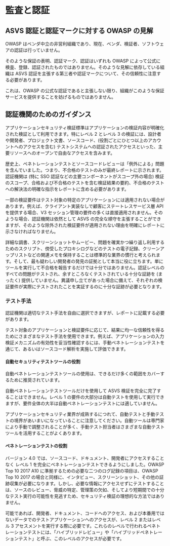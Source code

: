 # 監査と認証

## ASVS 認証と認証マークに対する OWASP の見解

OWASP はベンダ中立の非営利組織であり、現在、ベンダ、検証者、ソフトウェアの認証は行っていません。

そのような保証の表明、認証マーク、認証はいずれも OWASP によって公式に検査、登録、認証されたものではありません。そのような見解に依存している組織は ASVS 認証を主張する第三者や認証マークについて、その信頼性に注意する必要があります。

これは、OWASP の公式な認証であると主張しない限り、組織がこのような保証サービスを提供することを妨げるものではありません。

## 認証機関のためのガイダンス

アプリケーションセキュリティ検証標準はアプリケーションの検証内容が明確化された検証として利用できます。特にレベル 2 とレベル 3 の検証には、設計者や開発者、プロジェクト文書、ソースコード、(役割ごとにひとつ以上のアカウントへのアクセスを含む) テストシステムへの認証されたアクセスといった、主要リソースへのオープンで自由なアクセスを含みます。

歴史上、ペネトレーションテストとソースコードレビューは「例外による」問題を含んでいました。つまり、不合格のテストのみが最終レポートに示されます。認証機関は (特に SSO 認証などの主要コンポーネントがスコープ外の場合) 検証のスコープ、合格および不合格のテストを含む検証結果の要約、不合格のテストへの解決法の明確な指示をレポートに含める必要があります。

一部の検証要件はテスト対象の特定のアプリケーションには適用されない場合があります。例えば、クライアント実装なしで顧客にステートレスサービス層 API を提供する場合、V3 セッション管理の要件の多くは直接適用されません。そのような場合、認証機関は依然として ASVS の完全な順守を主張することができますが、そのような除外された検証要件が適用されない理由を明確にレポートに示さなければなりません。

詳細な調書、スクリーンショットやムービー、問題を確実かつ繰り返し利用するためのスクリプト、傍受したプロキシログなどのテストの電子記録、クリーンアップリストなどの関連メモを保持することは標準的な業界の慣行と考えられます。そして、最も疑わしい開発者の発見の証拠として本当に役に立ちます。単にツールを実行して不合格を報告するだけでは十分ではありません。認証レベルのすべての問題がテストされ、余すところなくテストされている十分な証跡を (まったく) 提供していません。異議申し立てがあった場合に備えて、それぞれの検証要件が実際にテストされたことを実証するのに十分な証跡が必要となります。

### テスト手法

認証機関は適切なテスト手法を自由に選択できますが、レポートに記載する必要があります。

テスト対象のアプリケーションと検証要件に応じて、結果に均一な信頼性を得るためにさまざまなテスト手法を使用できます。例えば、アプリケーションの入力検証メカニズムの有効性を妥当性確認するには、手動ペネトレーションテストを通じて、あるいはソースコード解析を実施して評価できます。

#### 自動セキュリティテストツールの役割

自動ペネトレーションテストツールの使用は、できるだけ多くの範囲をカバーするために推奨されています。

自動ペネトレーションテストツールだけを使用して ASVS 検証を完全に完了することはできません。レベル 1 の要件の大部分は自動テストを使用して実行できますが、要件全体の大半は自動ペネトレーションテストには適していません。

アプリケーションセキュリティ業界が成熟するにつれて、自動テストと手動テストの境界があいまいになっていることに注意してください。自動ツールは専門家により手動で調整されることが多く、手動テスト担当者はさまざまな自動テストツールを活用することがよくあります。

#### ペネトレーションテストの役割

バージョン 4.0 では、ソースコード、ドキュメント、開発者にアクセスすることなく レベル 1 を完全にペネトレーションテストできるようにしました。OWASP Top 10 2017 A10 に準拠するための必要な二つのログ記録の項目は、OWASP Top 10 2017 の場合と同様に、インタビュー、スクリーンショット、その他の証跡収集が必要になります。しかし、必要な情報にアクセスせずにテストすることは、ソースのレビュー、脅威の特定、管理策の欠如、そしてより短期間での十分なテスト実行の可能性を見逃すため、セキュリティ検証の理想的な方法ではありません。

可能であれば、開発者、ドキュメント、コードへのアクセス、および本番用ではないデータでのテストアプリケーションへのアクセスが、レベル 2 またはレベル 3 アセスメントを実行する際に必要です。これらのレベルで行われるペネトレーションテストには、「ハイブリッドレビュー」や「ハイブリッドペネトレーションテスト」と呼ぶ、このレベルのアクセスが必要です。
